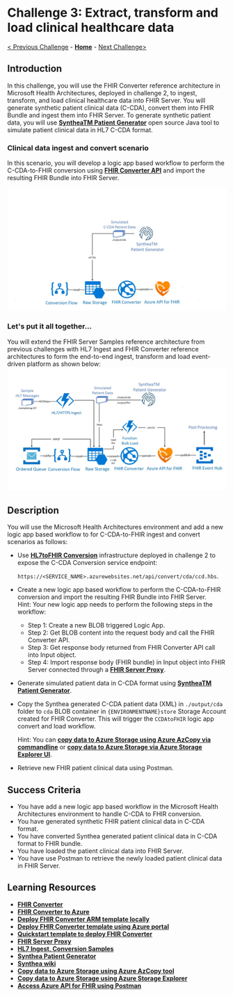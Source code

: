 # Challenge 3: Extract, transform and load clinical healthcare data

[< Previous Challenge](./Challenge02.md) - **[Home](../readme.md)** - [Next Challenge>](./Challenge04.md)

## Introduction

In this challenge, you will use the FHIR Converter reference architecture in Microsoft Health Architectures, deployed in challenge 2, to ingest, transform, and load clinical healthcare data into FHIR Server.  You will generate synthetic patient clinical data (C-CDA), convert them into FHIR Bundle and ingest them into FHIR Server.  To generate synthetic patient data, you will use **[SyntheaTM Patient Generator](https://github.com/synthetichealth/synthea#syntheatm-patient-generator)** open source Java tool to simulate patient clinical data in HL7 C-CDA format.  

### Clinical data ingest and convert scenario
In this scenario, you will develop a logic app based workflow to perform the C-CDA-to-FHIR conversion using **[FHIR Converter API](https://github.com/microsoft/FHIR-Converter/blob/master/docs/api-summary.md)** and import the resulting FHIR Bundle into FHIR Server.

![Ingest and Convert](../images/fhir-convert-samples-architecture.jpg)

### Let's put it all together...
You will extend the FHIR Server Samples reference architecture from previous challenges with HL7 Ingest and FHIR Converter reference architectures to form the end-to-end ingest, transform and load event-driven platform as shown below:
![HL7 ingest, conversion and bulk load](../images/fhir-hl7-ingest-conversion-bulkload-samples-architecture.jpg)


## Description

You will use the Microsoft Health Architectures environment and add a new logic app based workflow to for C-CDA-to-FHIR ingest and convert scenarios as follows:
- Use **[HL7toFHIR Conversion](https://github.com/rsliang/health-architectures/tree/master/HL7Conversion#hl7tofhir-conversion)** infrastructure deployed in challenge 2 to expose the C-CDA Conversion service endpoint: 

   `https://<SERVICE_NAME>.azurewebsites.net/api/convert/cda/ccd.hbs`.

- Create a new logic app based workflow to perform the C-CDA-to-FHIR conversion and import the resulting FHIR Bundle into FHIR Server.  
   Hint:
   Your new logic app needs to perform the following steps in the workflow:
    - Step 1: Create a new BLOB triggered Logic App.
    - Step 2: Get BLOB content into the request body and call the FHIR Converter API.
    - Step 3: Get response body returned from FHIR Converter API call into Input object.
    - Step 4: Import response body (FHIR bundle) in Input object into FHIR Server connected through a **[FHIR Server Proxy](https://github.com/rsliang/health-architectures/blob/master/FHIR/FHIRProxy/readme.md)**.
- Generate simulated patient data in C-CDA format using **[SyntheaTM Patient Generator](https://github.com/synthetichealth/synthea#syntheatm-patient-generator)**.
- Copy the Synthea generated C-CDA patient data (XML) in `./output/cda` folder to `cda` BLOB container in `{ENVIRONMENTNAME}store` Storage Account created for FHIR Converter.  This will trigger the `CCDAtoFHIR` logic app convert and load workflow.

   Hint: 
   You can **[copy data to Azure Storage using Azure AzCopy via commandline](https://docs.microsoft.com/en-us/azure/storage/common/storage-use-azcopy-v10)** or **[copy data to Azure Storage via Azure Storage Explorer UI](https://docs.microsoft.com/en-us/azure/storage/common/storage-use-azcopy-v10#use-azcopy-in-azure-storage-explorer)**.  

- Retrieve new FHIR patient clinical data using Postman.

## Success Criteria

   - You have add a new logic app based workflow in the Microsoft Health Architectures environment to handle C-CDA to FHIR conversion.
   - You have generated synthetic FHIR patient clinical data in C-CDA format.
   - You have converted Synthea generated patient clinical data in C-CDA format to FHIR bundle.
   - You have loaded the patient clinical data into FHIR Server.
   - You have use Postman to retrieve the newly loaded patient clinical data in FHIR Server.

## Learning Resources

- **[FHIR Converter](https://github.com/microsoft/FHIR-Converter)** 
- **[FHIR Converter to Azure](https://github.com/microsoft/FHIR-Converter#deploying-the-fhir-converter)** 
- **[Deploy FHIR Converter ARM template locally](https://docs.microsoft.com/en-us/azure/azure-resource-manager/templates/deployment-tutorial-local-template?tabs=azure-powershell)**
- **[Deploy FHIR Converter template using Azure portal](https://docs.microsoft.com/en-us/azure/azure-resource-manager/templates/deploy-portal)**
- **[Quickstart template to deploy FHIR Converter](https://portal.azure.com/#create/Microsoft.Template/uri/https%3A%2F%2Fraw.githubusercontent)** 
- **[FHIR Server Proxy](https://github.com/rsliang/health-architectures/blob/master/FHIR/FHIRProxy/readme.md)**
- **[HL7 Ingest, Conversion Samples](https://github.com/microsoft/health-architectures/tree/master/HL7Conversion#ingest)**
- **[Synthea Patient Generator](https://github.com/synthetichealth/synthea#syntheatm-patient-generator)**
- **[Synthea wiki](https://github.com/synthetichealth/synthea/wiki)**
- **[Copy data to Azure Storage using Azure AzCopy tool](https://docs.microsoft.com/en-us/azure/storage/common/storage-use-azcopy-v10)**
- **[Copy data to Azure Storage using Azure Storage Explorer](https://docs.microsoft.com/en-us/azure/storage/common/storage-use-azcopy-v10#use-azcopy-in-azure-storage-explorer)** 
- **[Access Azure API for FHIR using Postman](https://docs.microsoft.com/en-us/azure/healthcare-apis/access-fhir-postman-tutorial)**
